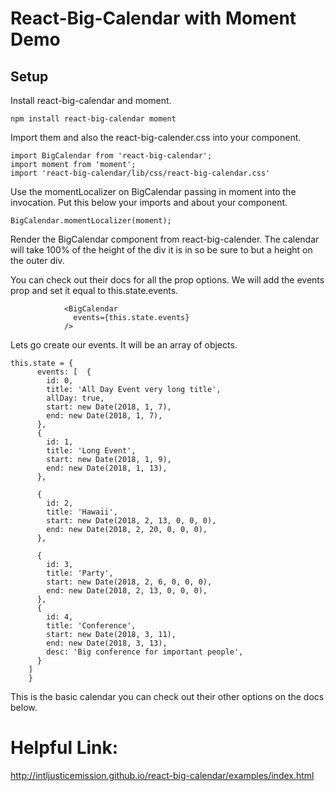 # React-Big-Calendar with Moment Demo

## Setup

Install react-big-calendar and moment.

```
npm install react-big-calendar moment
```

Import them and also the react-big-calender.css into your component.

```
import BigCalendar from 'react-big-calendar';
import moment from 'moment';
import 'react-big-calendar/lib/css/react-big-calendar.css'
```

Use the momentLocalizer on BigCalendar passing in moment into the invocation. Put this below your imports and about your component. 

```
BigCalendar.momentLocalizer(moment);
```

Render the BigCalendar component from react-big-calender. The calendar will take 100% of the height of the div it is in so be sure to but a height on the outer div. 

You can check out their docs for all the prop options. We will add the events prop and set it equal to this.state.events.

```
            <BigCalendar
              events={this.state.events} 
            />
```

Lets go create our events. It will be an array of objects. 

```
this.state = {
      events: [  {
        id: 0,
        title: 'All Day Event very long title',
        allDay: true,
        start: new Date(2018, 1, 7),
        end: new Date(2018, 1, 7),
      },
      {
        id: 1,
        title: 'Long Event',
        start: new Date(2018, 1, 9),
        end: new Date(2018, 1, 13),
      },
    
      {
        id: 2,
        title: 'Hawaii',
        start: new Date(2018, 2, 13, 0, 0, 0),
        end: new Date(2018, 2, 20, 0, 0, 0),
      },
    
      {
        id: 3,
        title: 'Party',
        start: new Date(2018, 2, 6, 0, 0, 0),
        end: new Date(2018, 2, 13, 0, 0, 0),
      },  
      {
        id: 4,
        title: 'Conference',
        start: new Date(2018, 3, 11),
        end: new Date(2018, 3, 13),
        desc: 'Big conference for important people',
      }
    ]
    }
  ```


This is the basic calendar you can check out their other options on the docs below.  


# Helpful Link: 

http://intljusticemission.github.io/react-big-calendar/examples/index.html